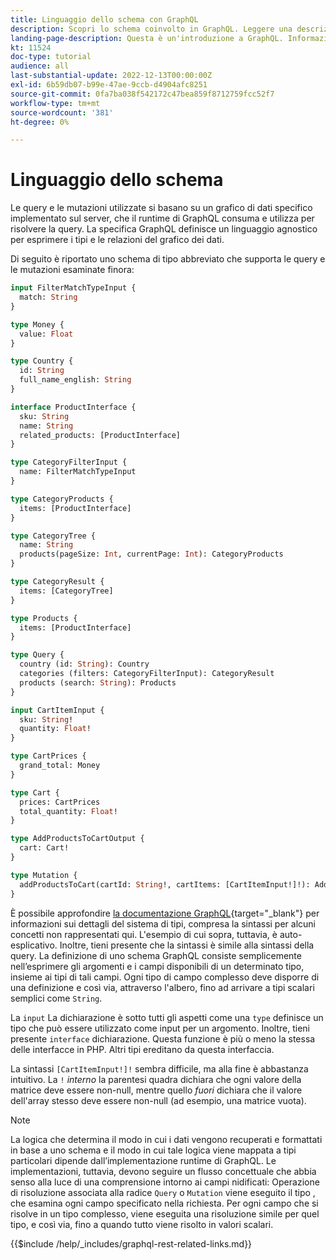 ```yaml
---
title: Linguaggio dello schema con GraphQL
description: Scopri lo schema coinvolto in GraphQL. Leggere una descrizione dello schema, insieme ad alcuni pattern e modi interessanti per leggere lo schema.
landing-page-description: Questa è un'introduzione a GraphQL. Informazioni sullo schema e su come interpretare alcuni degli elementi
kt: 11524
doc-type: tutorial
audience: all
last-substantial-update: 2022-12-13T00:00:00Z
exl-id: 6b59db07-b99e-47ae-9ccb-d4904afc8251
source-git-commit: 0fa7ba038f542172c47bea859f8712759fcc52f7
workflow-type: tm+mt
source-wordcount: '381'
ht-degree: 0%

---
```


# Linguaggio dello schema

Le query e le mutazioni utilizzate si basano su un grafico di dati specifico implementato sul server, che il runtime di GraphQL consuma e utilizza per risolvere la query. La specifica GraphQL definisce un linguaggio agnostico per esprimere i tipi e le relazioni del grafico dei dati.

Di seguito è riportato uno schema di tipo abbreviato che supporta le query e le mutazioni esaminate finora:

```graphql
input FilterMatchTypeInput {
  match: String
}

type Money {
  value: Float
}

type Country {
  id: String
  full_name_english: String
}

interface ProductInterface {
  sku: String
  name: String
  related_products: [ProductInterface]
}

type CategoryFilterInput {
  name: FilterMatchTypeInput
}

type CategoryProducts {
  items: [ProductInterface]
}

type CategoryTree {
  name: String
  products(pageSize: Int, currentPage: Int): CategoryProducts
}

type CategoryResult {
  items: [CategoryTree]
}

type Products {
  items: [ProductInterface]
}

type Query {
  country (id: String): Country
  categories (filters: CategoryFilterInput): CategoryResult
  products (search: String): Products
}

input CartItemInput {
  sku: String!
  quantity: Float!
}

type CartPrices {
  grand_total: Money
}

type Cart {
  prices: CartPrices
  total_quantity: Float!
}

type AddProductsToCartOutput {
  cart: Cart!
}

type Mutation {
  addProductsToCart(cartId: String!, cartItems: [CartItemInput!]!): AddProductsToCartOutput
}
```

È possibile approfondire [la documentazione GraphQL](https://graphql.org/learn/schema/){target="_blank"} per informazioni sui dettagli del sistema di tipi, compresa la sintassi per alcuni concetti non rappresentati qui. L&#39;esempio di cui sopra, tuttavia, è auto-esplicativo. Inoltre, tieni presente che la sintassi è simile alla sintassi della query. La definizione di uno schema GraphQL consiste semplicemente nell’esprimere gli argomenti e i campi disponibili di un determinato tipo, insieme ai tipi di tali campi. Ogni tipo di campo complesso deve disporre di una definizione e così via, attraverso l&#39;albero, fino ad arrivare a tipi scalari semplici come `String`.

La `input` La dichiarazione è sotto tutti gli aspetti come una `type` definisce un tipo che può essere utilizzato come input per un argomento. Inoltre, tieni presente `interface` dichiarazione. Questa funzione è più o meno la stessa delle interfacce in PHP. Altri tipi ereditano da questa interfaccia.

La sintassi `[CartItemInput!]!` sembra difficile, ma alla fine è abbastanza intuitivo. La `!` _interno_ la parentesi quadra dichiara che ogni valore della matrice deve essere non-null, mentre quello _fuori_ dichiara che il valore dell&#39;array stesso deve essere non-null (ad esempio, una matrice vuota).

>[!NOTE]
>
>La logica che determina il modo in cui i dati vengono recuperati e formattati in base a uno schema e il modo in cui tale logica viene mappata a tipi particolari dipende dall’implementazione runtime di GraphQL. Le implementazioni, tuttavia, devono seguire un flusso concettuale che abbia senso alla luce di una comprensione intorno ai campi nidificati: Operazione di risoluzione associata alla radice `Query` o `Mutation` viene eseguito il tipo , che esamina ogni campo specificato nella richiesta. Per ogni campo che si risolve in un tipo complesso, viene eseguita una risoluzione simile per quel tipo, e così via, fino a quando tutto viene risolto in valori scalari.

{{$include /help/_includes/graphql-rest-related-links.md}}

